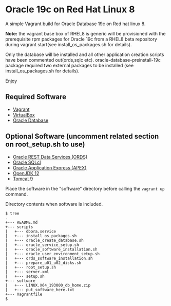 # Oracle 19c on Red Hat Linux 8

A simple Vagrant build for Oracle Database 19c on Red hat linux 8.

**Note:** the vagrant base box of RHEL8 is generic will be provisioned with the prerequisite rpm packages for Oracle 19c from a RHEL8 beta repository during vagrant start(see install_os_packages.sh for details).
      
Only the database will be installed and all other application creation scripts have been commented out(ords,sqlc etc).
oracle-database-preinstall-19c package required two external packages to be installed (see install_os_packages.sh for details).
     
Enjoy

## Required Software

* [Vagrant](https://www.vagrantup.com/downloads.html)
* [VirtualBox](https://www.virtualbox.org/wiki/Downloads)
* [Oracle Database](https://www.oracle.com/technetwork/database/enterprise-edition/downloads/oracle19c-linux-5462157.html)
## Optional Software (uncomment related section on root_setup.sh to use)
* [Oracle REST Data Services (ORDS)](https://www.oracle.com/technetwork/developer-tools/rest-data-services/downloads/index.html)
* [Oracle SQLcl](https://www.oracle.com/technetwork/developer-tools/sqlcl/downloads/index.html)
* [Oracle Application Express (APEX)](https://www.oracle.com/technetwork/developer-tools/apex/downloads/index.html)
* [OpenJDK 12](http://jdk.java.net/12/)
* [Tomcat 9](https://tomcat.apache.org/download-90.cgi)

Place the software in the "software" directory before calling the `vagrant up` command.

Directory contents when software is included.

```
$ tree
.
+--- README.md
+--- scripts
|   +--- dbora.service
|   +--- install_os_packages.sh
|   +--- oracle_create_database.sh
|   +--- oracle_service_setup.sh
|   +--- oracle_software_installation.sh
|   +--- oracle_user_environment_setup.sh
|   +--- ords_software_installation.sh
|   +--- prepare_u01_u02_disks.sh
|   +--- root_setup.sh
|   +--- server.xml
|   +--- setup.sh
+--- software
|   +--- LINUX.X64_193000_db_home.zip
|   +--- put_software_here.txt        
+--- Vagrantfile
$
```
